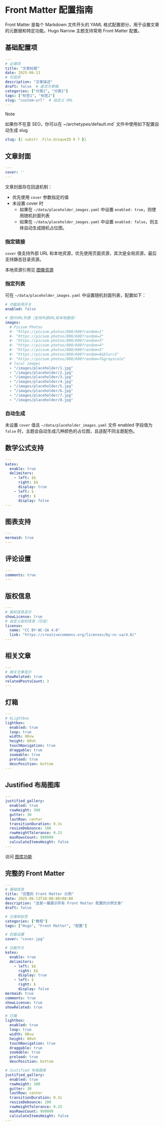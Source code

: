 # Front Matter 配置指南

Front Matter 是每个 Markdown 文件开头的 YAML 格式配置部分，用于设置文章的元数据和特定功能。Hugo Narrow 主题支持常用 Front Matter 配置。

## 基础配置项

```yaml
---
# 必填项
title: "文章标题"
date: 2025-06-13
# 可选项
description: "文章描述"
draft: false  # 是否为草稿
categories: ["分类1", "分类2"]
tags: ["标签1", "标签2"]
slug: "custom-url"  # 自定义 URL
---
```

> [!NOTE] 
> 如果你不在意 SEO，你可以在 ~/archetypes/default.md` 文件中使用如下配置自动生成 slug
> ```yaml
> slug: {{ substr .File.UniqueID 0 7 }}
> ```

## 文章封面

```yaml
---
cover: ''
---
```

文章封面存在回退机制：

- 优先使用 `cover` 参数指定的值
- 未设置 cover 时
  - 如果在 `~/data/placeholder_images.yaml` 中设置 `enabled: true`，则使用随机封面列表
  - 如果在 `~/data/placeholder_images.yaml` 中设置 `enabled: false`，则主体自动生成随机占位图。

### 指定链接

`cover` 值支持外部 URL 和本地资源，优先使用页面资源，其次是全局资源，最后支持静态目录资源。

本地资源引用见 [图像资源](/zh/posts/image)


### 指定列表

可在 `~/data/placeholder_images.yaml` 中设置随机封面列表，配置如下：

```yaml
# 功能启用开关
enabled: false

# 图片URL列表（支持外部URL和本地路径）
images:
  # Picsum Photos
  #- "https://picsum.photos/800/600?random=1"
  #- "https://picsum.photos/800/600?random=2"
  #- "https://picsum.photos/800/600?random=3"
  #- "https://picsum.photos/800/600?random=4"
  #- "https://picsum.photos/800/600?random=5"
  #- "https://picsum.photos/800/600?random=6&blur=1"
  #- "https://picsum.photos/800/600?random=7&grayscale"
  # local images
  - "/images/placeholder/1.jpg"
  - "/images/placeholder/2.jpg"
  - "/images/placeholder/3.jpg"  
  - "/images/placeholder/4.jpg"
  - "/images/placeholder/5.jpg"
  - "/images/placeholder/6.jpg"
  - "/images/placeholder/7.jpg"
  - "/images/placeholder/8.jpg"
```

### 自动生成

未设置 `cover` 值且 `~/data/placeholder_images.yaml` 文件 enabled 字段值为 `false` 时，主题会自动生成几种颜色的占位图，且适配不同主题配色。


## 数学公式支持

```yaml
---
katex:
  enable: true
  delimiters:
    - left: $$
      right: $$
      display: true
    - left: $
      right: $
      display: false
---
```

## 图表支持

```yaml
---
mermaid: true
---
```

## 评论设置

```yaml
---
comments: true
---
```

## 版权信息

```yaml
---
# 版权信息显示
showLicense: true
# 自定义版权信息（可选）
license:
  name: "CC BY-NC-SA 4.0"
  link: "https://creativecommons.org/licenses/by-nc-sa/4.0/"
---
```

## 相关文章

```yaml
---
# 相关文章显示
showRelated: true
relatedPostsCount: 3
---
```

## 灯箱

```yaml
---
# GLightbox
lightbox:
  enabled: true
  loop: true
  width: 80vw
  height: 80vh
  touchNavigation: true
  draggable: true
  zoomable: true
  preload: true
  descPosition: bottom
---
```

## Justified 布局图库

```yaml
---
justified_gallery:
  enabled: true
  rowHeight: 300
  gutter: 30
  lastRow: center
  transitionDuration: 0.3s
  resizeDebounce: 100
  rowHeightTolerance: 0.25
  maxRowsCount: 999999
  calculateItemsHeight: false
---
```

访问 [图库功能](../configration/gallery)


## 完整的 Front Matter

```yaml
---
# 基础信息
title: "完整的 Front Matter 示例"
date: 2025-06-13T10:00:00+08:00
description: "这是一篇展示所有 Front Matter 配置的示例文章"
draft: false

# 分类和标签
categories: ["教程"]
tags: ["Hugo", "Front Matter", "配置"]

# 封面设置
cover: "cover.jpg"

# 功能开关
katex:
  enable: true
  delimiters:
    - left: $$
      right: $$
      display: true
    - left: $
      right: $
      display: false
mermaid: true
comments: true
showLicense: true
showRelated: true

# 灯箱
lightbox:
  enabled: true
  loop: true
  width: 80vw
  height: 80vh
  touchNavigation: true
  draggable: true
  zoomable: true
  preload: true
  descPosition: bottom

# Justified 布局图库
justified_gallery:
  enabled: true
  rowHeight: 300
  gutter: 30
  lastRow: center
  transitionDuration: 0.3s
  resizeDebounce: 100
  rowHeightTolerance: 0.25
  maxRowsCount: 999999
  calculateItemsHeight: false
---
```

